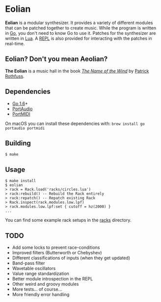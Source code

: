 # Eolian

**Eolian** is a modular synthesizer. It provides a variety of different modules that can be patched together to create
music. While the program is written in [Go](https://golang.org/), you don't need to know Go to use it. Patches for the
synthesizer are written in [Lua](https://www.lua.org/). A
[REPL](https://en.wikipedia.org/wiki/Read%E2%80%93eval%E2%80%93print_loop) is also provided for interacting with the
patches in real-time.

## Eolian? Don't you mean Aeolian?

**The Eolian** is a music hall in the book [*The Name of the
Wind*](https://www.amazon.com/Name-Wind-Patrick-Rothfuss/dp/0756404746/) by [Patrick Rothfuss](http://patrickrothfuss.com).

## Dependencies

- [Go 1.6](http://golang.org)+
- [PortAudio](http://www.portaudio.com/)
- [PortMIDI](http://portmedia.sourceforge.net/portmidi/)

On macOS you can install these dependencies with: `brew install go portaudio portmidi`

## Building

```
$ make
```

## Usage

```
$ make install
$ eolian
> rack = Rack.load('racks/circles.lua')
> rack:rebuild() -- Rebuild the Rack entirely
> rack:repatch() -- Repatch existing Rack
> Rack.inspect(rack.modules.low.lpf)
> rack.modules.low.lpf:set { cutoff = hz(2000) }
...
```

You can find some example rack setups in the [racks](https://github.com/brettbuddin/eolian/tree/master/racks) directory.

## TODO

- Add some locks to prevent race-conditions
- Improved filters (Butterworth or Chebyshev)
- Different classifications of inputs (when they get updated)
- Band-pass filter
- Wavetable oscillators
- Value range standardization
- Better module introspection in the REPL
- Other weird and groovy modules
- More tests... of course...
- More friendly error handling
